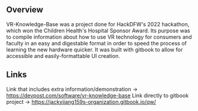 ## Overview
VR-Knowledge-Base was a project done for HackDFW's 2022 hackathon, which won the Children Health's Hospital Sponsor Award.
Its purpose was to compile information about how to use VR technology for consumers and faculty in an easy and digestable format 
in order to speed the process of learning the new hardware quicker.  It was built with gitbook to allow for accessible and easily-formattable UI creation.

## Links
Link that includes extra information/demonstration -> https://devpost.com/software/vr-knowledge-base
Link directly to gitbook project -> https://jackyjiang159s-organization.gitbook.io/qw/
